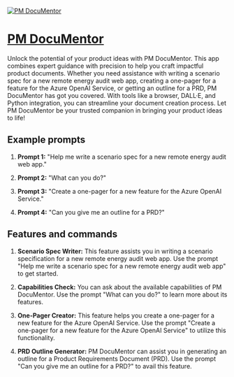 [![PM DocuMentor](https://files.oaiusercontent.com/file-muRo9E6vI681GgqQxpZzRtZm?se=2123-10-17T03%3A58%3A37Z&sp=r&sv=2021-08-06&sr=b&rscc=max-age%3D31536000%2C%20immutable&rscd=attachment%3B%20filename%3DDALL%25C2%25B7E%25202023-11-09%252019.31.16%2520-%2520Design%2520a%2520futuristic%2520and%2520minimalistic%2520logo%2520for%2520%2527PM%2520DocuMentor%2527%252C%2520a%2520skilled%2520product%2520management%2520mentor.%2520The%2520logo%2520should%2520feature%2520a%2520stylized%2520letter%2520%2527D%2527%2520that.png&sig=INgVjjEtonE0lA9ZCnlk3sUKBj/VzY9zltOH%2B4eot1A%3D)](https://chat.openai.com/g/g-xKN17NsB8-pm-documentor)

# [PM DocuMentor](https://chat.openai.com/g/g-xKN17NsB8-pm-documentor)

Unlock the potential of your product ideas with PM DocuMentor. This app combines expert guidance with precision to help you craft impactful product documents. Whether you need assistance with writing a scenario spec for a new remote energy audit web app, creating a one-pager for a feature for the Azure OpenAI Service, or getting an outline for a PRD, PM DocuMentor has got you covered. With tools like a browser, DALL·E, and Python integration, you can streamline your document creation process. Let PM DocuMentor be your trusted companion in bringing your product ideas to life!

## Example prompts

1. **Prompt 1:** "Help me write a scenario spec for a new remote energy audit web app."

2. **Prompt 2:** "What can you do?"

3. **Prompt 3:** "Create a one-pager for a new feature for the Azure OpenAI Service."

4. **Prompt 4:** "Can you give me an outline for a PRD?"

## Features and commands

1. **Scenario Spec Writer:** This feature assists you in writing a scenario specification for a new remote energy audit web app. Use the prompt "Help me write a scenario spec for a new remote energy audit web app" to get started.

2. **Capabilities Check:** You can ask about the available capabilities of PM DocuMentor. Use the prompt "What can you do?" to learn more about its features.

3. **One-Pager Creator:** This feature helps you create a one-pager for a new feature for the Azure OpenAI Service. Use the prompt "Create a one-pager for a new feature for the Azure OpenAI Service" to utilize this functionality.

4. **PRD Outline Generator:** PM DocuMentor can assist you in generating an outline for a Product Requirements Document (PRD). Use the prompt "Can you give me an outline for a PRD?" to avail this feature.